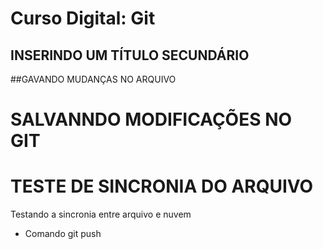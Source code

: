 # Curso Digital: Git
## INSERINDO UM TÍTULO SECUNDÁRIO

##GAVANDO MUDANÇAS NO ARQUIVO

# SALVANNDO MODIFICAÇÕES NO GIT 
#  TESTE DE SINCRONIA DO ARQUIVO

Testando a sincronia entre arquivo e nuvem

* Comando git push